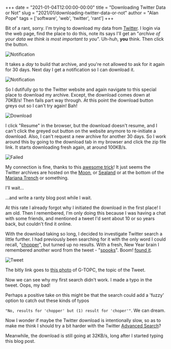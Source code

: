+++
date = "2021-01-04T12:00:00-00:00"
title = "Downloading Twitter Data or Not"
slug = "2021/01/downloading-twitter-data-or-not"
author = "Alan Pope"
tags = ['software', 'web', 'twitter', 'rant']
+++

Bit of a rant, sorry. I'm trying to download my data from [Twitter](https://twitter.com/). I login via the web page, find the place to do this, note its says I'll get an "*archive of your data we think is most important to you*". Uh-huh, **you** think. Then click the button.

![Notification](/blog/images/2021-01-04/request.png)

It takes a *day* to build that archive, and you're not allowed to ask for it again for 30 days. Next day I get a notification so I can download it.

![Notification](/blog/images/2021-01-04/notification.jpg)

So I dutifully go to the Twitter website and again navigate to this special place to download my archive. Except, the download comes down at 70KB/s! Then fails part way through. At this point the download button greys out so I can't try again! Bah!

![Download](/blog/images/2021-01-04/download.png)

I click "Resume" in the browser, but the download doesn't resume, and I can't click the greyed out button on the website anymore to re-initiate a download. Also, I can't request a new archive for another 30 days. So I work around this by going to the download tab in my browser and click the zip file link. It starts downloading fresh again, at around 100KB/s. 

![Failed](/blog/images/2021-01-04/fail.png)

My connection is fine, thanks to this [awesome trick](https://popey.com/blog/2020/12/double-your-network-speed-with-this-one-trick/)! It just seems the Twitter archives are hosted on the [Moon](https://en.wikipedia.org/wiki/Moon_(film)), or [Sealand](https://en.wikipedia.org/wiki/Principality_of_Sealand) or at the bottom of the [Mariana Trench](https://en.wikipedia.org/wiki/Mariana_Trench) or something. 

I'll wait... 

...and write a ranty blog post while I wait.

At this rate I already forgot why I initiated the download in the first place! I am old. Then I remembered, I'm only doing this because I was having a chat with some friends, and mentioned a tweet I'd sent about 10 or so years back, but couldn't find it online. 

With the download taking so long, I decided to investigate Twitter search a little further. I had previously been searching for it with the only word I could recall, "[chopper](https://twitter.com/search?q=(chopper)%20(from%3Apopey)&src=typed_query)", but turned up no results. With a fresh, New Year brain I remembered another word from the tweet - "[spooks](https://twitter.com/search?q=(spooks)%20(from%3Apopey)&src=typed_query)". Boom! [found it](https://twitter.com/popey/status/5458341937). 

![Tweet](/blog/images/2021-01-04/tweet.png)

The bitly link goes to [this photo](https://abpic.co.uk/pictures/view/1165460/) of G-TOPC, the topic of the Tweet. 

Now we can see why my first search didn't work. I made a typo in the tweet. Oops, my bad!

Perhaps a positive take on this might be that the search could add a 'fuzzy' option to catch out these kinds of typos 

`"No, results for 'chopper' but (1) result for 'choper'"`. We can dream.

Now I wonder if maybe the Twitter download is intentionally slow, so as to make me think I should try a bit harder with the Twitter [Advanced Search](https://twitter.com/search-advanced?)? 

Meanwhile, the download is still going at 32KB/s, long after I started typing this blog post.